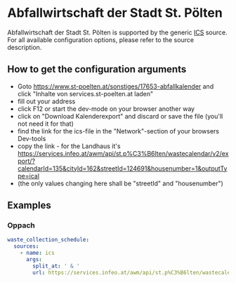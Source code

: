 # Abfallwirtschaft der Stadt St. Pölten

Abfallwirtschaft der Stadt St. Pölten is supported by the generic [ICS](/doc/source/ics.md) source. For all available configuration options, please refer to the source description.


## How to get the configuration arguments

- Goto <https://www.st-poelten.at/sonstiges/17653-abfallkalender> and click "Inhalte von services.st-poelten.at laden"
- fill out your address
- click F12 or start the dev-mode on your browser another way
- click on "Download Kalenderexport" and discard or save the file (you'll not need it for that)
- find the link for the ics-file in the "Network"-section of your browsers Dev-tools
- copy the link - for the Landhaus it's https://services.infeo.at/awm/api/st.p%C3%B6lten/wastecalendar/v2/export/?calendarId=135&cityId=162&streetId=124691&housenumber=1&outputType=ical
- (the only values changing here shall be "streetId" and "housenumber")   

## Examples

### Oppach

```yaml
waste_collection_schedule:
  sources:
    - name: ics
      args:
        split_at: ' & '
        url: https://services.infeo.at/awm/api/st.p%C3%B6lten/wastecalendar/v2/export/?calendarId=135&cityId=162&streetId=124691&housenumber=1&outputType=ical
```
